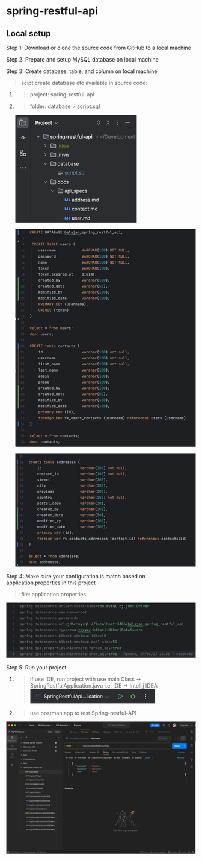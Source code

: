 # spring-restful-api

## Local setup

Step 1: Download or clone the source code from GitHub to a local machine

Step 2: Prepare and setup MySQL database on local machine

Step 3: Create database, table, and column on local machine
> scipt create database etc available in source code:
1. > project: spring-restful-api 
2. > folder: database > script.sql

    ![img_1.png](src/main/resources/image/img_1.png)

    ![img_2.png](src/main/resources/image/img_2.png)

    ![img_3.png](src/main/resources/image/img_3.png)

Step 4: Make sure your configuration is match based on application.properties in this project
> file: application.properties

![img_4.png](src/main/resources/image/img_4.png)

Step 5: Run your project:
1. > if use IDE, run project with use main Class -> SpringRestfulApplication.java
i.e. IDE -> Intellij IDEA
![img_5.png](src/main/resources/image/img_5.png)

2. > use postman app to test Spring-restful-API

![img.png](src/main/resources/image/img.png)
